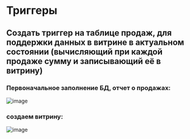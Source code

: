 # Триггеры
## Создать триггер на таблице продаж, для поддержки данных в витрине в актуальном состоянии (вычисляющий при каждой продаже сумму и записывающий её в витрину)

### Первоначальное заполнение БД, отчет о продажах:

![image](https://github.com/AKhabarov/Otus-HomeWork/assets/40095258/b0e764d1-6eab-4ece-8661-69003cc87266)

### создаем витрину:

![image](https://github.com/AKhabarov/Otus-HomeWork/assets/40095258/5731897b-7740-4769-a01d-bf2d1d04363f)


